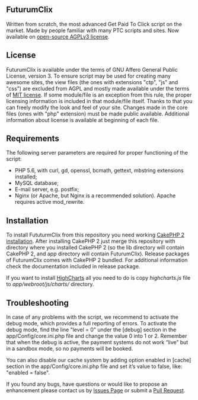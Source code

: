 ## FuturumClix
Written from scratch, the most advanced Get Paid To Click script on the market.
Made by people familiar with many PTC scripts and sites. Now available on 
[open-source AGPLv3 license](https://github.com/futurumclix/futurumclix/blob/master/LICENSE).

## License
FuturumClix is available under the terms of GNU Affero General Public License,
version 3. To ensure script may be used for creating many awesome sites, 
the view files (the ones with extensions "ctp", "js" and "css") are excluded from AGPL 
and mostly made available under the terms of [MIT license](http://www.opensource.org/licenses/mit-license.php).
If some module/file is an exception from this rule, the proper licensing information is
included in that module/file itself. 
Thanks to that you can freely modify the look and feel of your site. Changes made
in the core files (ones with "php" extension) must be made public available.
Additional information about license is available at beginning of each file.

## Requirements
The following server parameters are required for proper functioning of the script:
- PHP 5.6, with curl, gd, openssl, bcmath, gettext, mbstring extensions installed;
- MySQL database;
- E-mail server, e.g. postfix;
- Nginx (or Apache, but Nginx is a recommended solution). Apache requires active
mod_rewrite.

## Installation
To install FututurmClix from this repository you need working [CakePHP 2
installation](https://book.cakephp.org/2.0/en/installation.html). After
installing CakePHP 2 just merge this repository with directory where you
installed CakePHP 2 (so the lib directory will contain CakePHP 2, and app
directory will contain FuturumClix).
Release packages of FuturumClix comes with CakePHP 2 bundled. For additional
information check the documentation included in release package.

If you want to install [HighCharts](https://www.highcharts.com/) all you need
to do is copy *highcharts.js* file to *app/webroot/js/charts/* directory. 

## Troubleshooting 
In case of any problems with the script, we recommend to activate the debug mode, 
which provides a full reporting of errors. To activate the debug mode, find
the line "level = 0" under the [debug] section in the app/Config/core.ini.php
file and change the value 0 into 1 or 2. Remember that when the debug is active,
the payment systems do not work “live” but in a sandbox mode, so no payments
will be booked.

You can also disable our cache system by adding option enabled in [cache]
section in the app/Config/core.ini.php file and set it’s value to false,
like: "enabled = false".

If you found any bugs, have questions or would like to propose an enhancement
please contact us by [Issues Page](https://github.com/futurumclix/futurumclix/issues)
or submit a [Pull Request](https://github.com/futurumclix/futurumclix/pull/new/master). 
